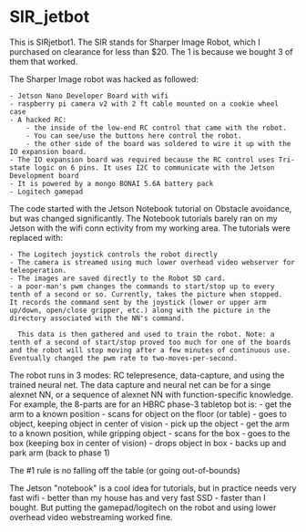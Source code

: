 # SIR_jetbot
This is SIRjetbot1. The SIR stands for Sharper Image Robot, which I purchased on
 clearance for less than $20. The 1 is because we bought 3 of them that worked.

The Sharper Image robot was hacked as followed:

    - Jetson Nano Developer Board with wifi
    - raspberry pi camera v2 with 2 ft cable mounted on a cookie wheel case
    - A hacked RC:
        - the inside of the low-end RC control that came with the robot. 
        - You can see/use the buttons here control the robot. 
        - the other side of the board was soldered to wire it up with the IO expansion board.
    - The IO expansion board was required because the RC control uses Tri-state logic on 6 pins. It uses I2C to communicate with the Jetson Development board
    - It is powered by a mongo BONAI 5.6A battery pack
    - Logitech gamepad

The code started with the Jetson Notebook tutorial on Obstacle avoidance, but was changed 
significantly. The Notebook tutorials barely ran on my Jetson with the wifi conn
ectivity from my working area. The tutorials were replaced with:

    - The Logitech joystick controls the robot directly
    - The camera is streamed using much lower overhead video webserver for teleoperation.
    - The images are saved directly to the Robot SD card.
    - a poor-man's pwm changes the commands to start/stop up to every tenth of a second or so. Currently, takes the picture when stopped.  It records the command sent by the joystick (lower or upper arm up/down, open/close gripper, etc.) along with the picture in the directory associated with the NN's command.
    
      This data is then gathered and used to train the robot. Note: a tenth of a second of start/stop proved too much for one of the boards and the robot will stop moving after a few minutes of continuous use. Eventually changed the pwm rate to two-moves-per-second.

The robot runs in 3 modes: RC telepresence, data-capture, and using the trained neural net.  The data capture and neural net can be for a singe alexnet NN, or a sequence of alexnet NN with function-specific knowledge. For example, the 8-parts are for an HBRC phase-3 tabletop bot is:
    - get the arm to a known position
    - scans for object on the floor (or table)
    - goes to object, keeping object in center of vision
    - pick up the object
    - get the arm to a known position, while gripping object
    - scans for the box
    - goes to the box (keeping box in center of vision)
    - drops object in box
    - backs up and park arm (back to phase 1)

The #1 rule is no falling off the table (or going out-of-bounds)

The Jetson "notebook" is a cool idea for tutorials, but in practice needs very fast wifi - better than my house has and very fast SSD - faster than I bought.  But putting the gamepad/logitech on the robot and using lower overhead video webstreaming worked fine.


